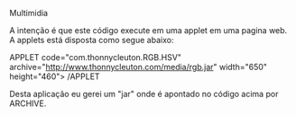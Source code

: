 Multimidia


A intenção é que este código execute em uma applet em uma pagina web.
A applets está disposta como segue abaixo:

APPLET code="com.thonnycleuton.RGB.HSV"
         archive="http://www.thonnycleuton.com/media/rgb.jar" 
         width="650" height="460">
/APPLET

Desta aplicação eu gerei um "jar" onde é apontado no código acima por ARCHIVE.
